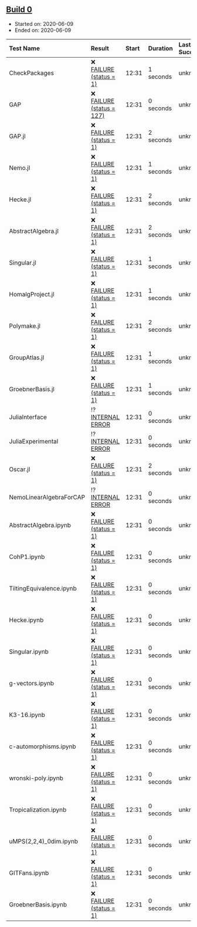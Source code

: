 ## [Build 0](http://localhost:8088/job/oscar/)

* Started on: 2020-06-09
* Ended on: 2020-06-09

| Test Name    | Result | Start | Duration | Last Success | First Failure |
|:-------------|:-------|:------|:---------|:-------------|:--------------|
| CheckPackages | ❌ [FAILURE (status = 1)](http://localhost:8088/job/oscar/logs/build-0/CheckPackages.log) | 12:31 | 1 seconds | unknown | unknown |
| GAP | ❌ [FAILURE (status = 127)](http://localhost:8088/job/oscar/logs/build-0/GAP.log) | 12:31 | 0 seconds | unknown | unknown |
| GAP.jl | ❌ [FAILURE (status = 1)](http://localhost:8088/job/oscar/logs/build-0/GAP.jl.log) | 12:31 | 2 seconds | unknown | unknown |
| Nemo.jl | ❌ [FAILURE (status = 1)](http://localhost:8088/job/oscar/logs/build-0/Nemo.jl.log) | 12:31 | 1 seconds | unknown | unknown |
| Hecke.jl | ❌ [FAILURE (status = 1)](http://localhost:8088/job/oscar/logs/build-0/Hecke.jl.log) | 12:31 | 2 seconds | unknown | unknown |
| AbstractAlgebra.jl | ❌ [FAILURE (status = 1)](http://localhost:8088/job/oscar/logs/build-0/AbstractAlgebra.jl.log) | 12:31 | 2 seconds | unknown | unknown |
| Singular.jl | ❌ [FAILURE (status = 1)](http://localhost:8088/job/oscar/logs/build-0/Singular.jl.log) | 12:31 | 1 seconds | unknown | unknown |
| HomalgProject.jl | ❌ [FAILURE (status = 1)](http://localhost:8088/job/oscar/logs/build-0/HomalgProject.jl.log) | 12:31 | 1 seconds | unknown | unknown |
| Polymake.jl | ❌ [FAILURE (status = 1)](http://localhost:8088/job/oscar/logs/build-0/Polymake.jl.log) | 12:31 | 2 seconds | unknown | unknown |
| GroupAtlas.jl | ❌ [FAILURE (status = 1)](http://localhost:8088/job/oscar/logs/build-0/GroupAtlas.jl.log) | 12:31 | 1 seconds | unknown | unknown |
| GroebnerBasis.jl | ❌ [FAILURE (status = 1)](http://localhost:8088/job/oscar/logs/build-0/GroebnerBasis.jl.log) | 12:31 | 1 seconds | unknown | unknown |
| JuliaInterface | ⁉ [INTERNAL ERROR](http://localhost:8088/job/oscar/logs/build-0/JuliaInterface.log) | 12:31 | 0 seconds | unknown | unknown |
| JuliaExperimental | ⁉ [INTERNAL ERROR](http://localhost:8088/job/oscar/logs/build-0/JuliaExperimental.log) | 12:31 | 0 seconds | unknown | unknown |
| Oscar.jl | ❌ [FAILURE (status = 1)](http://localhost:8088/job/oscar/logs/build-0/Oscar.jl.log) | 12:31 | 2 seconds | unknown | unknown |
| NemoLinearAlgebraForCAP | ⁉ [INTERNAL ERROR](http://localhost:8088/job/oscar/logs/build-0/NemoLinearAlgebraForCAP.log) | 12:31 | 0 seconds | unknown | unknown |
| AbstractAlgebra.ipynb | ❌ [FAILURE (status = 1)](http://localhost:8088/job/oscar/logs/build-0/AbstractAlgebra.ipynb.log) | 12:31 | 0 seconds | unknown | unknown |
| CohP1.ipynb | ❌ [FAILURE (status = 1)](http://localhost:8088/job/oscar/logs/build-0/CohP1.ipynb.log) | 12:31 | 0 seconds | unknown | unknown |
| TiltingEquivalence.ipynb | ❌ [FAILURE (status = 1)](http://localhost:8088/job/oscar/logs/build-0/TiltingEquivalence.ipynb.log) | 12:31 | 0 seconds | unknown | unknown |
| Hecke.ipynb | ❌ [FAILURE (status = 1)](http://localhost:8088/job/oscar/logs/build-0/Hecke.ipynb.log) | 12:31 | 0 seconds | unknown | unknown |
| Singular.ipynb | ❌ [FAILURE (status = 1)](http://localhost:8088/job/oscar/logs/build-0/Singular.ipynb.log) | 12:31 | 0 seconds | unknown | unknown |
| g-vectors.ipynb | ❌ [FAILURE (status = 1)](http://localhost:8088/job/oscar/logs/build-0/g-vectors.ipynb.log) | 12:31 | 0 seconds | unknown | unknown |
| K3-16.ipynb | ❌ [FAILURE (status = 1)](http://localhost:8088/job/oscar/logs/build-0/K3-16.ipynb.log) | 12:31 | 0 seconds | unknown | unknown |
| c-automorphisms.ipynb | ❌ [FAILURE (status = 1)](http://localhost:8088/job/oscar/logs/build-0/c-automorphisms.ipynb.log) | 12:31 | 0 seconds | unknown | unknown |
| wronski-poly.ipynb | ❌ [FAILURE (status = 1)](http://localhost:8088/job/oscar/logs/build-0/wronski-poly.ipynb.log) | 12:31 | 0 seconds | unknown | unknown |
| Tropicalization.ipynb | ❌ [FAILURE (status = 1)](http://localhost:8088/job/oscar/logs/build-0/Tropicalization.ipynb.log) | 12:31 | 0 seconds | unknown | unknown |
| uMPS(2,2,4)_0dim.ipynb | ❌ [FAILURE (status = 1)](http://localhost:8088/job/oscar/logs/build-0/uMPS-2-2-4-_0dim.ipynb.log) | 12:31 | 0 seconds | unknown | unknown |
| GITFans.ipynb | ❌ [FAILURE (status = 1)](http://localhost:8088/job/oscar/logs/build-0/GITFans.ipynb.log) | 12:31 | 0 seconds | unknown | unknown |
| GroebnerBasis.ipynb | ❌ [FAILURE (status = 1)](http://localhost:8088/job/oscar/logs/build-0/GroebnerBasis.ipynb.log) | 12:31 | 0 seconds | unknown | unknown |
